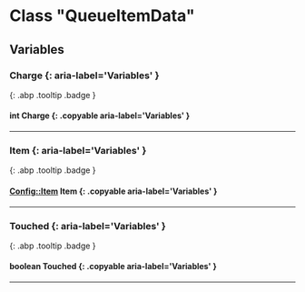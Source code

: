 # Class "QueueItemData"
## Variables
### Charge {: aria-label='Variables' }
[ ](#){: .abp .tooltip .badge }
#### int Charge {: .copyable aria-label='Variables' }

___ 
### Item {: aria-label='Variables' }
[ ](#){: .abp .tooltip .badge }
#### [Config::Item](../ItemConfig_Item) Item {: .copyable aria-label='Variables' }

___ 
### Touched {: aria-label='Variables' }
[ ](#){: .abp .tooltip .badge }
#### boolean Touched {: .copyable aria-label='Variables' }

___ 
